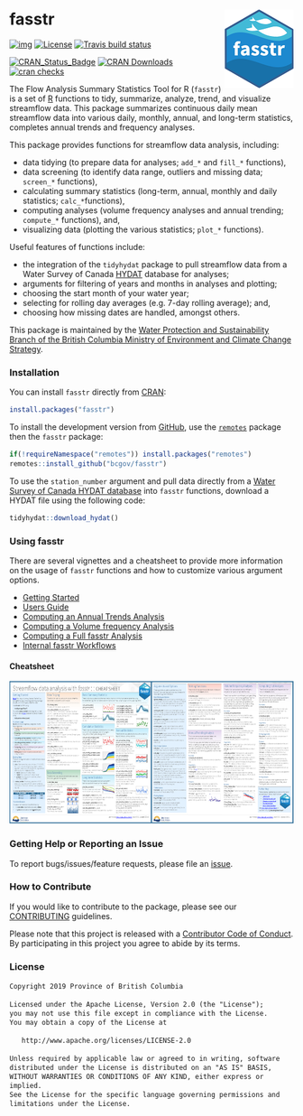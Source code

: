 
<!--
Copyright 2019 Province of British Columbia

Licensed under the Apache License, Version 2.0 (the "License");
you may not use this file except in compliance with the License.
You may obtain a copy of the License at

http://www.apache.org/licenses/LICENSE-2.0

Unless required by applicable law or agreed to in writing, software distributed under the License is distributed on an "AS IS" BASIS,
WITHOUT WARRANTIES OR CONDITIONS OF ANY KIND, either express or implied.
See the License for the specific language governing permissions and limitations under the License.
-->

# fasstr <img src="man/figures/fasstr.png" align="right" />

<!-- badges: start -->

[![img](https://img.shields.io/badge/Lifecycle-Stable-97ca00)](https://github.com/bcgov/repomountie/blob/master/doc/lifecycle-badges.md)
[![License](https://img.shields.io/badge/License-Apache%202.0-blue.svg)](https://opensource.org/licenses/Apache-2.0)
[![Travis build
status](https://travis-ci.org/bcgov/fasstr.svg?branch=master)](https://travis-ci.org/bcgov/fasstr)

[![CRAN\_Status\_Badge](https://www.r-pkg.org/badges/version/fasstr)](https://cran.r-project.org/package=fasstr)
[![CRAN
Downloads](https://cranlogs.r-pkg.org/badges/fasstr?color=brightgreen)](https://CRAN.R-project.org/package=fasstr)
[![cran
checks](https://cranchecks.info/badges/worst/fasstr)](https://CRAN.R-project.org/web/checks/check_results_fasstr.html)
<!-- badges: end -->

The Flow Analysis Summary Statistics Tool for R (`fasstr`) is a set of
[R](http://www.r-project.org) functions to tidy, summarize, analyze,
trend, and visualize streamflow data. This package summarizes continuous
daily mean streamflow data into various daily, monthly, annual, and
long-term statistics, completes annual trends and frequency analyses.

This package provides functions for streamflow data analysis, including:

  - data tidying (to prepare data for analyses; `add_*` and `fill_*`
    functions),
  - data screening (to identify data range, outliers and missing data;
    `screen_*` functions),
  - calculating summary statistics (long-term, annual, monthly and daily
    statistics; `calc_*`functions),
  - computing analyses (volume frequency analyses and annual trending;
    `compute_*` functions), and,
  - visualizing data (plotting the various statistics; `plot_*`
    functions).

Useful features of functions include:

  - the integration of the `tidyhydat` package to pull streamflow data
    from a Water Survey of Canada
    [HYDAT](https://www.canada.ca/en/environment-climate-change/services/water-overview/quantity/monitoring/survey/data-products-services/national-archive-hydat.html)
    database for analyses;
  - arguments for filtering of years and months in analyses and
    plotting;
  - choosing the start month of your water year;
  - selecting for rolling day averages (e.g. 7-day rolling average);
    and,
  - choosing how missing dates are handled, amongst others.

This package is maintained by the [Water Protection and Sustainability
Branch of the British Columbia Ministry of Environment and Climate
Change
Strategy](https://www2.gov.bc.ca/gov/content/environment/air-land-water/water).

### Installation

You can install `fasstr` directly from
[CRAN](https://cran.r-project.org/package=fasstr):

``` r
install.packages("fasstr")
```

To install the development version from
[GitHub](https://github.com/bcgov/fasstr), use the
[`remotes`](https://cran.r-project.org/package=remotes) package then the
`fasstr` package:

``` r
if(!requireNamespace("remotes")) install.packages("remotes")
remotes::install_github("bcgov/fasstr")
```

To use the `station_number` argument and pull data directly from a
[Water Survey of Canada HYDAT
database](https://www.canada.ca/en/environment-climate-change/services/water-overview/quantity/monitoring/survey/data-products-services/national-archive-hydat.html)
into `fasstr` functions, download a HYDAT file using the following code:

``` r
tidyhydat::download_hydat()
```

### Using fasstr

There are several vignettes and a cheatsheet to provide more information
on the usage of `fasstr` functions and how to customize various argument
options.

  - [Getting
    Started](https://bcgov.github.io/fasstr/articles/fasstr.html)
  - [Users
    Guide](https://bcgov.github.io/fasstr/articles/fasstr_users_guide.html)
  - [Computing an Annual Trends
    Analysis](https://bcgov.github.io/fasstr/articles/fasstr_trending_analysis.html)
  - [Computing a Volume frequency
    Analysis](https://bcgov.github.io/fasstr/articles/fasstr_frequency_analysis.html)
  - [Computing a Full fasstr
    Analysis](https://bcgov.github.io/fasstr/articles/fasstr_full_analysis.html)
  - [Internal fasstr
    Workflows](https://bcgov.github.io/fasstr/articles/fasstr_under_the_hood.html)

#### Cheatsheet

<a href="https://github.com/bcgov/fasstr/raw/master/fasstr_cheatsheet.pdf"><img src="man/figures/fasstr_cheatsheet.png" width="630" height="252"/></a>

### Getting Help or Reporting an Issue

To report bugs/issues/feature requests, please file an
[issue](https://github.com/bcgov/fasstr/issues/).

### How to Contribute

If you would like to contribute to the package, please see our
[CONTRIBUTING](CONTRIBUTING.md) guidelines.

Please note that this project is released with a [Contributor Code of
Conduct](CODE_OF_CONDUCT.md). By participating in this project you agree
to abide by its terms.

### License

    Copyright 2019 Province of British Columbia
    
    Licensed under the Apache License, Version 2.0 (the "License");
    you may not use this file except in compliance with the License.
    You may obtain a copy of the License at 
    
       http://www.apache.org/licenses/LICENSE-2.0
    
    Unless required by applicable law or agreed to in writing, software
    distributed under the License is distributed on an "AS IS" BASIS,
    WITHOUT WARRANTIES OR CONDITIONS OF ANY KIND, either express or implied.
    See the License for the specific language governing permissions and
    limitations under the License.
